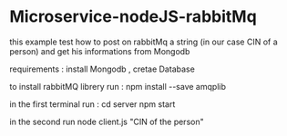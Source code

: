 # Microservice-nodeJS-rabbitMq

this example test how to post on rabbitMq a string (in our case CIN of a person) and get his informations from Mongodb

requirements : install Mongodb , cretae Database 

to install rabbitMQ librery run : npm install --save amqplib  

in the first terminal run : 
cd server
npm start
 
in the second run 
node client.js "CIN of the person"
